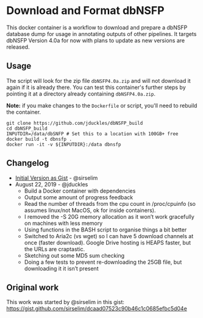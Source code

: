 # Download and Format dbNSFP 

This docker container is a workflow to download and prepare a dbNSFP database dump for usage in annotating outputs of other pipelines. It targets dbNSFP Version 4.0a for now with plans to update as new versions are released.

## Usage

The script will look for the zip file `dbNSFP4.0a.zip` and will not download it again if it is already there. You can test this container's further steps by pointing it at a directory already containing `dbNSFP4.0a.zip`. 

**Note:** if you make changes to the `Dockerfile` or script, you'll need to rebuild the container.  

```
git clone https://github.com/jduckles/dbNSFP_build
cd dbNSFP_build
INPUTDIR=/data/dbSNFP # Set this to a location with 100GB+ free
docker build -t dbnsfp .
docker run -it -v ${INPUTDIR}:/data dbnsfp

```

## Changelog

* [Initial Version as Gist](https://gist.github.com/sirselim/dcaad07523c90b46c1c0685efbc5d04e) - @sirselim
* August 22, 2019 - @jduckles
  - Build a Docker container with dependencies
  - Output some amount of progress feedback
  - Read the number of threads from the cpu count in /proc/cpuinfo (so assumes linux/not MacOS, ok for inside containers).
  - I removed the -S 20G memory allocation as it won’t work gracefully on machines with less memory 
  - Using functions in the BASH script to organise things a bit better 
  - Switched to Aria2c (vs wget) so I can have 5 download channels at once (faster download). Google Drive hosting is HEAPS faster, but the URLs are craptastic. 
  - Sketching out some MD5 sum checking
  - Doing a few tests to prevent re-downloading the 25GB file, but downloading it it isn’t present


## Original work

This work was started by @sirselim in this gist: 
https://gist.github.com/sirselim/dcaad07523c90b46c1c0685efbc5d04e
